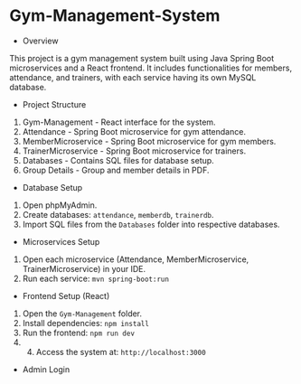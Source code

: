 ﻿# Gym-Management-System

* Overview

This project is a gym management system built using Java Spring Boot microservices and a React frontend. It includes functionalities for  members, attendance, and trainers, with each service having its own MySQL database.

* Project Structure

1. Gym-Management - React interface for the system.
2. Attendance - Spring Boot microservice for gym attendance.
3. MemberMicroservice - Spring Boot microservice for gym members.
4. TrainerMicroservice - Spring Boot microservice for trainers.
5. Databases - Contains SQL files for database setup.
6. Group Details - Group and member details in PDF.

* Database Setup

1. Open phpMyAdmin.
2. Create databases: `attendance`, `memberdb`, `trainerdb`.
3. Import SQL files from the `Databases` folder into respective databases.

* Microservices Setup

1. Open each microservice (Attendance, MemberMicroservice, TrainerMicroservice) in your IDE.
2. Run each service: `mvn spring-boot:run`

* Frontend Setup (React)

1. Open the `Gym-Management` folder.
2. Install dependencies: `npm install`
3. Run the frontend: `npm run dev`
4. 4. Access the system at: `http://localhost:3000`
  
* Admin Login
